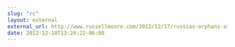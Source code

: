 ```yaml
---
slug: "rc"
layout: external
external_url: http://www.russellmoore.com/2012/12/17/russias-orphans-at-risk-again/
date: 2012-12-18T13:24:22-06:00
---
```

